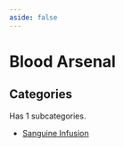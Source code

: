 ```yaml
---
aside: false
---
```



# Blood Arsenal

## Categories

Has 1 subcategories.

* [Sanguine Infusion](./sanguine_infusion.md)


